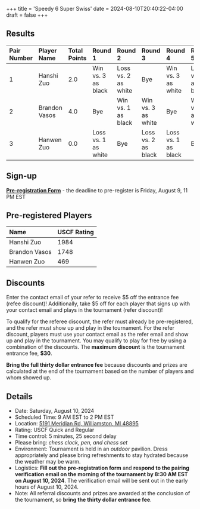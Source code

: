+++
title = 'Speedy 6 Super Swiss'
date = 2024-08-10T20:40:22-04:00
draft = false
+++
## Results
| Pair Number | Player Name     | Total Points | Round 1 | Round 2 | Round 3 | Round 4 | Round 5 | Round 6 |
| :---------- | :-------------- | :----------- | :------ | :------ | :------ | :------ | :------ | :------ |
| 1           | Hanshi Zuo      | 2.0          | Win vs. 3 as black  | Loss vs. 2 as white | Bye                 | Win vs. 3 as white  | Loss vs. 2 as black | Bye                 |
| 2           | Brandon Vasos   | 4.0          | Bye                 | Win vs. 1 as black  | Win vs. 3 as white  | Bye                 | Win vs. 1 as white  | Win vs. 3 as black  |
| 3           | Hanwen Zuo      | 0.0          | Loss vs. 1 as white | Bye                 | Loss vs. 2 as black | Loss vs. 1 as black | Bye                 | Loss vs. 2 as white |

## Sign-up
**[Pre-registration Form](https://forms.gle/CiD7rCdjydFmXkJx7)** - the deadline to pre-register is Friday, August 9, 11 PM EST

## Pre-registered Players
| Name                        | USCF Rating |
| :-------------------------- | :---------- |
| Hanshi Zuo                  | 1984        |
| Brandon Vasos               | 1748        |
| Hanwen Zuo                  | 469         |

## Discounts
Enter the contact email of your refer to receive $5 off the entrance fee (refee discount)! Additionally, take $5 off for each player that signs up with your contact email and plays in the tournament (refer discount)!

To qualify for the referee discount, the refer must already be pre-registered, and the refer must show up and play in the tournament. For the refer discount, players must use your contact email as the refer email and show up and play in the tournament. You may qualify to play for free by using a combination of the discounts. The **maximum discount** is the tournament entrance fee, **$30**.

**Bring the full thirty dollar entrance fee** because discounts and prizes are calculated at the end of the tournament based on the number of players and whom showed up.

## Details 
- Date: Saturday, August 10, 2024
- Scheduled Time: 9 AM EST to 2 PM EST
- Location: [5191 Meridian Rd, Williamston, MI 48895](https://maps.app.goo.gl/Hf2qhrsgkCR5PPRAA)
- Rating: USCF Quick and Regular
- Time control: 5 minutes, 25 second delay
- Please bring: *chess clock, pen, and chess set*
- Environment: Tournament is held in an *outdoor* pavilion. Dress appropriately and please bring refreshments to stay hydrated because the weather may be warm.
- Logistics: **Fill out the pre-registration form** and **respond to the pairing verification email on the morning of the tournament by 8:30 AM EST on August 10, 2024**. The verification email will be sent out in the early hours of August 10, 2024.
- Note: All referral discounts and prizes are awarded at the conclusion of the tournament, so **bring the thirty dollar entrance fee**.
